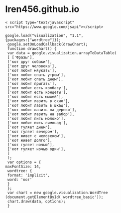 # Iren456.github.io
<pre><code>&lt; script type="text/javascript" 
src="https://www.google.com/jsapi"&gt;&lt;/script&gt;</code></pre>

<pre><code>google.load("visualization", "1.1", 
{packages:["wordtree"]});
 google.setOnLoadCallback(drawChart);
 function drawChart() {
 var data = google.visualization.arrayToDataTable(
 [ ['Фразы'],
 ['кот друг собаки'],
 ['кот друг человека'],
 ['кот любит мяукать'],
 ['кот любит спать утром'],
 ['кот любит спать днем'],
 ['кот любит прыгать'],
 ['кот любит есть колбасу'],
 ['кот любит есть конфеты'],
 ['кот любит есть мышей'],
 ['кот любит лазить в окно'],
 ['кот любит лазить в шкаф'],
 ['кот любит лазить на дерево'],
 ['кот любит лазить на забор'],
 ['кот любит пить молоко'],
 ['кот любит пить лимонад'],
 ['кот гуляет днем'],
 ['кот гуляет вечером'],
 ['кот живет с человеком'],
 ['кот живет долго'],
 ['кот гуляет ночью'],
 ['кот гуляет ночью один'],
 ]
 );
 var options = {
maxFontSize: 14,
 wordtree: {
 format: 'implicit',
 word: 'кот'
 }
 };
 var chart = new google.visualization.WordTree
(document.getElementById('wordtree_basic'));
 chart.draw(data, options);
 }</code></pre>
 
